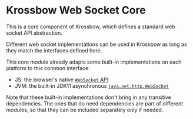 # Krossbow Web Socket Core

This is a core component of Krossbow, which defines a standard web socket API abstraction.

Different web socket implementations can be used in Krossbow as long as they match the interfaces defined here.

This core module already adapts some built-in implementations on each platform to this common interface:

- JS: the browser's native [`WebSocket` API](https://developer.mozilla.org/en-US/docs/Web/API/WebSockets_API)
- JVM: the built-in JDK11 asynchronous
[`java.net.http.WebSocket`](https://docs.oracle.com/en/java/javase/11/docs/api/java.net.http/java/net/http/WebSocket.html) 

Note that these built-in implementations don't bring in any transitive dependencies.
The ones that do need dependencies are part of different modules, so that they can be included separately only if
needed.
